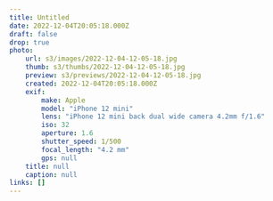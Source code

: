 ```yaml
---
title: Untitled
date: 2022-12-04T20:05:18.000Z
draft: false
drop: true
photo:
    url: s3/images/2022-12-04-12-05-18.jpg
    thumb: s3/thumbs/2022-12-04-12-05-18.jpg
    preview: s3/previews/2022-12-04-12-05-18.jpg
    created: 2022-12-04T20:05:18.000Z
    exif:
        make: Apple
        model: "iPhone 12 mini"
        lens: "iPhone 12 mini back dual wide camera 4.2mm f/1.6"
        iso: 32
        aperture: 1.6
        shutter_speed: 1/500
        focal_length: "4.2 mm"
        gps: null
    title: null
    caption: null
links: []
---
```

